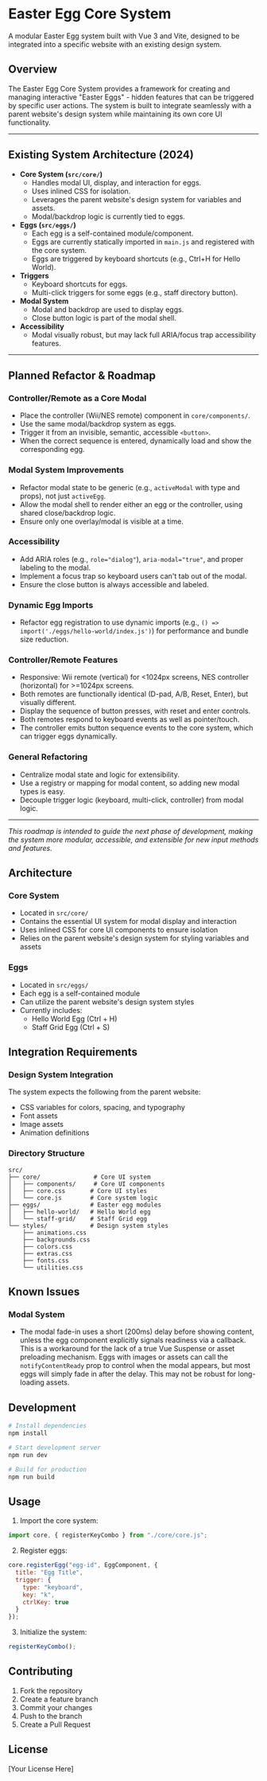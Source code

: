 # Easter Egg Core System

A modular Easter Egg system built with Vue 3 and Vite, designed to be integrated into a specific website with an existing design system.

## Overview

The Easter Egg Core System provides a framework for creating and managing interactive "Easter Eggs" - hidden features that can be triggered by specific user actions. The system is built to integrate seamlessly with a parent website's design system while maintaining its own core UI functionality.

---

## Existing System Architecture (2024)

- **Core System (`src/core/`)**
  - Handles modal UI, display, and interaction for eggs.
  - Uses inlined CSS for isolation.
  - Leverages the parent website's design system for variables and assets.
  - Modal/backdrop logic is currently tied to eggs.
- **Eggs (`src/eggs/`)**
  - Each egg is a self-contained module/component.
  - Eggs are currently statically imported in `main.js` and registered with the core system.
  - Eggs are triggered by keyboard shortcuts (e.g., Ctrl+H for Hello World).
- **Triggers**
  - Keyboard shortcuts for eggs.
  - Multi-click triggers for some eggs (e.g., staff directory button).
- **Modal System**
  - Modal and backdrop are used to display eggs.
  - Close button logic is part of the modal shell.
- **Accessibility**
  - Modal visually robust, but may lack full ARIA/focus trap accessibility features.

---

## Planned Refactor & Roadmap

### Controller/Remote as a Core Modal
- Place the controller (Wii/NES remote) component in `core/components/`.
- Use the same modal/backdrop system as eggs.
- Trigger it from an invisible, semantic, accessible `<button>`.
- When the correct sequence is entered, dynamically load and show the corresponding egg.

### Modal System Improvements
- Refactor modal state to be generic (e.g., `activeModal` with type and props), not just `activeEgg`.
- Allow the modal shell to render either an egg or the controller, using shared close/backdrop logic.
- Ensure only one overlay/modal is visible at a time.

### Accessibility
- Add ARIA roles (e.g., `role="dialog"`), `aria-modal="true"`, and proper labeling to the modal.
- Implement a focus trap so keyboard users can't tab out of the modal.
- Ensure the close button is always accessible and labeled.

### Dynamic Egg Imports
- Refactor egg registration to use dynamic imports (e.g., `() => import('./eggs/hello-world/index.js')`) for performance and bundle size reduction.

### Controller/Remote Features
- Responsive: Wii remote (vertical) for <1024px screens, NES controller (horizontal) for >=1024px screens.
- Both remotes are functionally identical (D-pad, A/B, Reset, Enter), but visually different.
- Display the sequence of button presses, with reset and enter controls.
- Both remotes respond to keyboard events as well as pointer/touch.
- The controller emits button sequence events to the core system, which can trigger eggs dynamically.

### General Refactoring
- Centralize modal state and logic for extensibility.
- Use a registry or mapping for modal content, so adding new modal types is easy.
- Decouple trigger logic (keyboard, multi-click, controller) from modal logic.

---

*This roadmap is intended to guide the next phase of development, making the system more modular, accessible, and extensible for new input methods and features.*

## Architecture

### Core System
- Located in `src/core/`
- Contains the essential UI system for modal display and interaction
- Uses inlined CSS for core UI components to ensure isolation
- Relies on the parent website's design system for styling variables and assets

### Eggs
- Located in `src/eggs/`
- Each egg is a self-contained module
- Can utilize the parent website's design system styles
- Currently includes:
  - Hello World Egg (Ctrl + H)
  - Staff Grid Egg (Ctrl + S)

## Integration Requirements

### Design System Integration
The system expects the following from the parent website:
- CSS variables for colors, spacing, and typography
- Font assets
- Image assets
- Animation definitions

### Directory Structure
```
src/
├── core/               # Core UI system
│   ├── components/     # Core UI components
│   ├── core.css       # Core UI styles
│   └── core.js        # Core system logic
├── eggs/              # Easter egg modules
│   ├── hello-world/   # Hello World egg
│   └── staff-grid/    # Staff Grid egg
└── styles/            # Design system styles
    ├── animations.css
    ├── backgrounds.css
    ├── colors.css
    ├── extras.css
    ├── fonts.css
    └── utilities.css
```

## Known Issues

### Modal System
- The modal fade-in uses a short (200ms) delay before showing content, unless the egg component explicitly signals readiness via a callback. This is a workaround for the lack of a true Vue Suspense or asset preloading mechanism. Eggs with images or assets can call the `notifyContentReady` prop to control when the modal appears, but most eggs will simply fade in after the delay. This may not be robust for long-loading assets.

## Development

```bash
# Install dependencies
npm install

# Start development server
npm run dev

# Build for production
npm run build
```

## Usage

1. Import the core system:
```javascript
import core, { registerKeyCombo } from "./core/core.js";
```

2. Register eggs:
```javascript
core.registerEgg("egg-id", EggComponent, {
  title: "Egg Title",
  trigger: {
    type: "keyboard",
    key: "k",
    ctrlKey: true
  }
});
```

3. Initialize the system:
```javascript
registerKeyCombo();
```

## Contributing

1. Fork the repository
2. Create a feature branch
3. Commit your changes
4. Push to the branch
5. Create a Pull Request

## License

[Your License Here] 